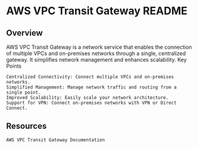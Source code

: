 AWS VPC Transit Gateway README
==================================
Overview
----------

AWS VPC Transit Gateway is a network service that enables the connection of multiple VPCs and on-premises networks through a single, centralized gateway. It simplifies network management and enhances scalability.
Key Points

    Centralized Connectivity: Connect multiple VPCs and on-premises networks.
    Simplified Management: Manage network traffic and routing from a single point.
    Improved Scalability: Easily scale your network architecture.
    Support for VPN: Connect on-premises networks with VPN or Direct Connect.

Resources
------------

    AWS VPC Transit Gateway Documentation
    
